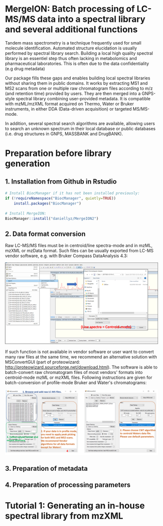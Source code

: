 # MergeION: Batch processing of LC-MS/MS data into a spectral library and several additional functions

Tandem mass spectrometry is a technique frequently used for small molecule identification. Automated structure elucidation is usually performed by spectral library search. Building a local high quality spectral library is an essentiel step thus often lacking in metabolomics and pharmaceutical laboratories. This is often due to the data confidentiality (e.g drug metadata) 

Our package fills these gaps and enables building local spectral libraries without sharing them in public domains. It works by extracting MS1 and MS2 scans from one or multiple raw chromatogram files according to m/z (and retention time) provided by users. They are then merged into a GNPS-style spectral library combining user-provided metadata. It is compatible with mzML/mzXML format acquired on Thermo, Water or Bruker instruments, in either DDA (Data-driven acquisition) or targeted MS/MS-mode.

In addition, several spectral search algorithms are available, allowing users to search an unknown spectrum in their local database or public databases (i.e. drug structures in GNPS, MASSBANK and DrugBANK).
  
# Preparation before library generation

## 1. Installation from Github in Rstudio

```R
# Install BiocManager if it has not been installed previously:
if (!requireNamespace("BiocManager", quietly=TRUE))
    install.packages("BiocManager")

# Install MergeION:
BiocManager::install("daniellyz/MergeION2")
```

## 2. Data format conversion

Raw LC-MS/MS files must be in centroid/line spectra-mode and in mzML, mzXML or mzData format. Such files can be usually exported from LC-MS vendor software, e.g. with Bruker Compass DataAnalysis 4.3:

![choose](inst/PNG/Bruker.png)

If such function is not available in vendor software or user want to convert many raw files at the same time, we recommend an alternative solution with MSConvertGUI (part of proteowizard: http://proteowizard.sourceforge.net/download.html). The software is able to batch-convert raw chromatogram files of most vendors' formats into centroid-mode mzML or mzXML files. Following instructions are given for batch-conversion of profile-mode Bruker and Water's chromatograms:

![choose](inst/PNG/MSConvert.PNG)

## 3. Preparation of metadata

## 4. Preparation of processing parameters

# Tutorial 1: Generating an in-house spectral library from mzXML
